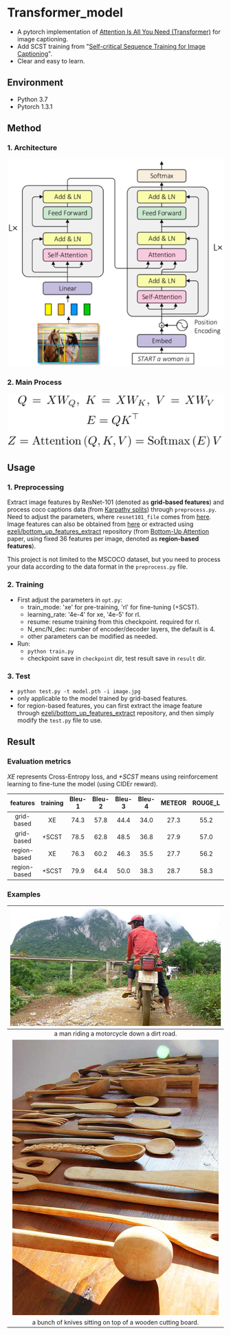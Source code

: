 # Transformer_model
 - A pytorch implementation of [Attention Is All You Need (Transformer)](https://arxiv.org/abs/1706.03762) for image captioning.
 - Add SCST training from "[Self-critical Sequence Training for Image Captioning](https://openaccess.thecvf.com/content_cvpr_2017/html/Rennie_Self-Critical_Sequence_Training_CVPR_2017_paper.html)".
 - Clear and easy to learn.

## Environment
 - Python 3.7
 - Pytorch 1.3.1

## Method
### 1. Architecture
![Architecture](./method_figs/Architecture.png)

### 2. Main Process
![Main Process](./method_figs/Formula.png)

## Usage
### 1. Preprocessing
Extract image features by ResNet-101 (denoted as **grid-based features**) and process coco captions data (from [Karpathy splits](https://cs.stanford.edu/people/karpathy/deepimagesent/caption_datasets.zip)) through `preprocess.py`. Need to adjust the parameters, where `resnet101_file` comes from [here](https://drive.google.com/drive/folders/0B7fNdx_jAqhtbVYzOURMdDNHSGM). Image features can also be obtained from [here](https://github.com/peteanderson80/bottom-up-attention) or extracted using [ezeli/bottom_up_features_extract](https://github.com/ezeli/bottom_up_features_extract) repository (from [Bottom-Up Attention](https://openaccess.thecvf.com/content_cvpr_2018/html/Anderson_Bottom-Up_and_Top-Down_CVPR_2018_paper.html) paper, using fixed 36 features per image, denoted as **region-based features**).

This project is not limited to the MSCOCO dataset, but you need to process your data according to the data format in the `preprocess.py` file.

### 2. Training
 - First adjust the parameters in `opt.py`:
    - train_mode: 'xe' for pre-training, 'rl' for fine-tuning (+SCST).
    - learning_rate: '4e-4' for xe, '4e-5' for rl.
    - resume: resume training from this checkpoint. required for rl.
    - N_enc/N_dec: number of encoder/decoder layers, the default is 4.
    - other parameters can be modified as needed.
 - Run:
    - `python train.py`
    - checkpoint save in `checkpoint` dir, test result save in `result` dir.

### 3. Test
 - `python test.py -t model.pth -i image.jpg`
 - only applicable to the model trained by grid-based features.
 - for region-based features, you can first extract the image feature through [ezeli/bottom_up_features_extract](https://github.com/ezeli/bottom_up_features_extract) repository, and then simply modify the `test.py` file to use.

## Result
### Evaluation metrics
*XE* represents Cross-Entropy loss, and *+SCST* means using reinforcement learning to fine-tune the model (using CIDEr reward).

|features|training|Bleu-1|Bleu-2|Bleu-3|Bleu-4|METEOR|ROUGE_L|CIDEr|SPICE|
|:---:|:---:|:---:|:---:|:---:|:---:|:---:|:---:|:---:|:---:|
|grid-based|XE|74.3|57.8|44.4|34.0|27.3|55.2|109.5|20.3|
|grid-based|+SCST|78.5|62.8|48.5|36.8|27.9|57.0|121.3|21.8|
|region-based|XE|76.3|60.2|46.3|35.5|27.7|56.2|113.4|20.7|
|region-based|+SCST|79.9|64.4|50.0|38.3|28.7|58.3|127.3|22.4|

### Examples

|![COCO_val2014_000000391895.jpg](./method_figs/COCO_val2014_000000391895.jpg)|
|:---:|
|a man riding a motorcycle down a dirt road.|
|![COCO_val2014_000000391895.jpg](./method_figs/COCO_val2014_000000386164.jpg)|
|a bunch of knives sitting on top of a wooden cutting board.|
